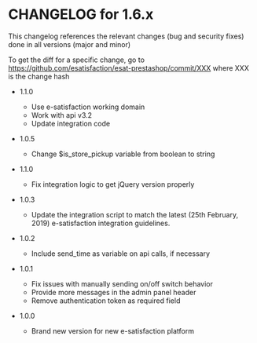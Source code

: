 CHANGELOG for 1.6.x
===================

This changelog references the relevant changes (bug and security fixes) done
in all versions (major and minor)

To get the diff for a specific change, go to https://github.com/esatisfaction/esat-prestashop/commit/XXX where
XXX is the change hash

* 1.1.0
  * Use e-satisfaction working domain
  * Work with api v3.2
  * Update integration code

* 1.0.5
  * Change $is_store_pickup variable from boolean to string
* 1.1.0
  * Fix integration logic to get jQuery version properly
* 1.0.3
  * Update the integration script to match the latest (25th February, 2019) e-satisfaction integration guidelines.
* 1.0.2
  * Include send_time as variable on api calls, if necessary
* 1.0.1
  * Fix issues with manually sending on/off switch behavior
  * Provide more messages in the admin panel header
  * Remove authentication token as required field
* 1.0.0
  * Brand new version for new e-satisfaction platform
